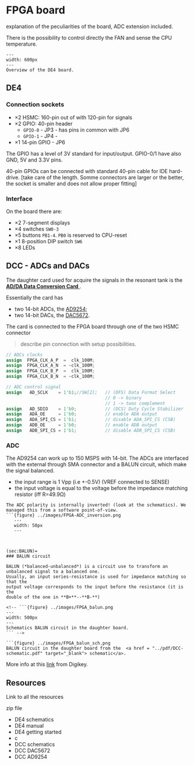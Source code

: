 
# FPGA board

explanation of the peculiarities of the board, ADC extension included.

There is the possibility to control directly the FAN and sense the CPU temperature.


```{figure} ../images/FPGA-DE4-layout_1000.jpg
---
width: 600px
---
Overview of the DE4 board.

```

## DE4

### Connection sockets


- ×2 HSMC: 160-pin out of with 120-pin for signals
- ×2 GPIO: 40-pin header
  - `GPIO-0` - JP3 - has pins in common with JP6
  - `GPIO-1` - JP4 - 
- ×1 14-pin GPIO - JP6

The GPIO has a level of 3V standard for input/output. GPIO-0/1 have also GND, 5V and 3.3V pins.

40-pin GPIOs can be connected with standard 40-pin cable for IDE hard-drive. [take care of the length. Somme connectors are larger or the better, the socket is smaller and does not allow proper fitting]

### Interface

On the board there are:
+ ×2 7-segment displays
+ ×4 switches `SW0-3`
+ ×5 buttons `PB1-4`. `PB0` is reserved to CPU-reset
+ ×1 8-position DIP switch `SW6`
+ ×8 LEDs


## DCC - ADCs and DACs

The daughter card used for acquire the signals in the resonant tank is the 
<a href = "https://www.terasic.com.tw/cgi-bin/page/archive.pl?Language=English&CategoryNo=67&No=360#contents" target="_blank"> **AD/DA Data Conversion Card** </a>. 

Essentially the card has
- two 14-bit ADCs, the <a href = "../pdf/DCC-AD9254.pdf" target="_blank"> AD9254</a>;
- two 14-bit DACs, the <a href = "../pdf/DCC-DAC5672.pdf" target="_blank"> DAC5672</a>.

The card is connected to the FPGA board through one of the two HSMC connector


> describe pin connection with setup possibilities.

```verilog
// ADCs clocks
assign  FPGA_CLK_A_P  =  clk_100M;
assign  FPGA_CLK_A_N  = ~clk_100M;
assign  FPGA_CLK_B_P  =  clk_100M;
assign  FPGA_CLK_B_N  = ~clk_100M; 

// ADC control signal
assign   AD_SCLK    = 1'b1;//SW[2];   // (DFS) Data Format Select
                                      // 0 -> binary
                                      // 1 -> twos complement
assign   AD_SDIO    = 1'b0;           // (DCS) Duty Cycle Stabilizer
assign   ADA_OE     = 1'b0;           // enable ADA output
assign   ADA_SPI_CS = 1'b1;           // disable ADA_SPI_CS (CSB)
assign   ADB_OE     = 1'b0;           // enable ADB output
assign   ADB_SPI_CS = 1'b1;           // disable ADB_SPI_CS (CSB) 
```

### ADC
   The AD9254 can work up to 150 MSPS with 14-bit. The ADCs are interfaced with the external through SMA connector and a BALUN circuit, which make the signal balanced.

   + the input range is 1 Vpp (i.e +-0.5V) (VREF connected to SENSE)
   + the input voltage is equal to the voltage before the impedance matching resistor (iff R=49.9Ω)

   ```{caution}
   The ADC polarity is internally inverted! (look at the schematics). We managed this from a software point-of-view.
   ```{figure} ../images/FPGA-ADC_inversion.png
      ---
      width: 50px
      ---

   ```
   ```


(sec:BALUN)=
### BALUN circuit

BALUN (*balanced-unbalanced*) is a circuit use to transform an unbalanced signal to a balanced one.
Usually, an input series-resistance is used for impedance matching so that the
output voltage corresponds to the input before the resistance (it is the
double of the one in **B+**--**B-**)

<!-- ```{figure} ../images/FPGA_balun.png
---
width: 500px
---
Schematics BALUN circuit in the daughter board.
``` -->

```{figure} ../images/FPGA_balun_sch.png
BALUN circuit in the daughter board from the  <a href = "../pdf/DCC-schematic.pdf" target="_blank"> schematic</a>.
```

More info at this <a href = "https://www.digikey.com/en/articles/understanding-the-rf-balun-and-its-transformative-function" target="_blank"> link</a> from Digikey.




## Resources

Link to all the resources

zip file

- DE4 schematics
- DE4 manual
- DE4 getting started
- c
- DCC schematics
- DCC DAC5672
- DCC AD9254


